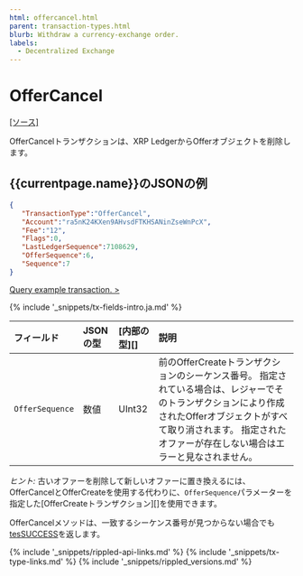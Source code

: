```yaml
---
html: offercancel.html
parent: transaction-types.html
blurb: Withdraw a currency-exchange order.
labels:
  - Decentralized Exchange
---
```


# OfferCancel

[[ソース]](https://github.com/ripple/rippled/blob/master/src/ripple/app/tx/impl/CancelOffer.cpp "Source")

OfferCancelトランザクションは、XRP LedgerからOfferオブジェクトを削除します。

## {{currentpage.name}}のJSONの例

```json
{
   "TransactionType":"OfferCancel",
   "Account":"ra5nK24KXen9AHvsdFTKHSANinZseWnPcX",
   "Fee":"12",
   "Flags":0,
   "LastLedgerSequence":7108629,
   "OfferSequence":6,
   "Sequence":7
}
```

[Query example transaction. >](websocket-api-tool.html?server=wss%3A%2F%2Fxrplcluster.com%2F&req=%7B%22id%22%3A%22example_OfferCancel%22%2C%22command%22%3A%22tx%22%2C%22transaction%22%3A%22E7697D162A606FCC138C5732BF0D2A4AED49386DC59235FC3E218650AAC19744%22%2C%22binary%22%3Afalse%7D)

{% include '_snippets/tx-fields-intro.ja.md' %}

| フィールド           | JSONの型 | \[内部の型\]\[\] | 説明                                                                                                                      |
|:--------------- |:------ |:------------ |:----------------------------------------------------------------------------------------------------------------------- |
| `OfferSequence` | 数値     | UInt32       | 前のOfferCreateトランザクションのシーケンス番号。 指定されている場合は、レジャーでそのトランザクションにより作成されたOfferオブジェクトがすべて取り消されます。 指定されたオファーが存在しない場合はエラーと見なされません。 |

*ヒント:* 古いオファーを削除して新しいオファーに置き換えるには、OfferCancelとOfferCreateを使用する代わりに、`OfferSequence`パラメーターを指定した\[OfferCreateトランザクション\]\[\]を使用できます。

OfferCancelメソッドは、一致するシーケンス番号が見つからない場合でも[tesSUCCESS](tes-success.html)を返します。

<!--{# common link defs #}-->
{% include '_snippets/rippled-api-links.md' %}
{% include '_snippets/tx-type-links.md' %}
{% include '_snippets/rippled_versions.md' %}
